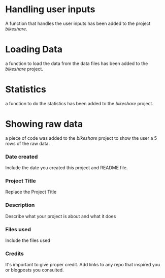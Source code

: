 # Handling user inputs
A function that handles the user inputs has been added to the project *bikeshare*.

# Loading Data
a function to load the data from the data files has been added to the *bikeshare* project.

# Statistics
a function to do the statistics has been added to the *bikeshare* project.

# Showing raw data
a piece of code was added to the *bikeshare* project to show the user a 5 rows of the raw data.  
### Date created
Include the date you created this project and README file.

### Project Title
Replace the Project Title

### Description
Describe what your project is about and what it does

### Files used
Include the files used

### Credits
It's important to give proper credit. Add links to any repo that inspired you or blogposts you consulted.
